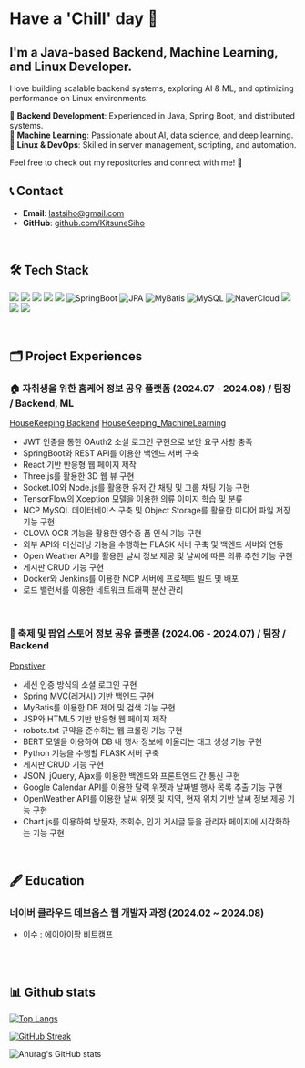 # Have a 'Chill' day 🫠

## I'm a **Java-based Backend, Machine Learning, and Linux Developer**.  
I love building scalable backend systems, exploring AI & ML, and optimizing performance on Linux environments.  

🔹 **Backend Development**: Experienced in Java, Spring Boot, and distributed systems.  
🔹 **Machine Learning**: Passionate about AI, data science, and deep learning.  
🔹 **Linux & DevOps**: Skilled in server management, scripting, and automation.  

Feel free to check out my repositories and connect with me! 🚀  


## 📞 Contact
- **Email**: lastsiho@gmail.com
- **GitHub**: [github.com/KitsuneSiho](https://github.com/KitsuneSiho)

<br>

## 🛠 Tech Stack
<img src="https://img.shields.io/badge/java-007396?style=flat-square&logo=java&logoColor=white"/> <img src="https://img.shields.io/badge/JavaScript-F7DF1E?style=flat-square&logo=javascript&logoColor=black"/> <img src="https://img.shields.io/badge/C-A8B9CC?style=flat-square&logo=C&logoColor=white"/> <img src="https://img.shields.io/badge/Python-3776AB?style=flat-square&logo=Python&logoColor=white"/>
<img src="https://img.shields.io/badge/JavaScript-F7DF1E?style=flat-square&logo=javascript&logoColor=black"/> ![SpringBoot](https://img.shields.io/badge/SpringBoot-6DB33F?style=flat-square&logo=springboot&logoColor=white) ![JPA](https://img.shields.io/badge/JPA-6DB33F?style=flat-square&logo=spring&logoColor=white) ![MyBatis](https://img.shields.io/badge/MyBatis-000000?style=flat-square&logo=mybatis&logoColor=white) ![MySQL](https://img.shields.io/badge/MySQL-4479A1?style=flat-square&logo=mysql&logoColor=white)
![NaverCloud](https://img.shields.io/badge/NaverCloud-03C75A?style=flat-square&logo=naver&logoColor=white) <img src="https://img.shields.io/badge/Google Cloud-4285F4?style=flat-square&logo=Google Cloud&logoColor=white"/> <img src="https://img.shields.io/badge/Linux-FCC624?style=flat-square&logo=linux&logoColor=black"/> <img src="https://img.shields.io/badge/Docker-2496ED?style=flat-square&logo=Docker&logoColor=white"/>

<br>

## 🗂️ Project Experiences

### 🏠 자취생을 위한 홈케어 정보 공유 플랫폼 (2024.07 - 2024.08) / 팀장 / Backend, ML
[HouseKeeping Backend](https://github.com/KitsuneSiho/HOUSEKEEPING_BACKEND)
[HouseKeeping_MachineLearning](https://github.com/KitsuneSiho/HOUSEKEEPING_ML)
- JWT 인증을 통한 OAuth2 소셜 로그인 구현으로 보안 요구 사항 충족
- SpringBoot와 REST API를 이용한 백엔드 서버 구축
- React 기반 반응형 웹 페이지 제작
- Three.js를 활용한 3D 웹 뷰 구현
- Socket.IO와 Node.js를 활용한 유저 간 채팅 및 그룹 채팅 기능 구현
- TensorFlow의 Xception 모델을 이용한 의류 이미지 학습 및 분류
- NCP MySQL 데이터베이스 구축 및 Object Storage를 활용한 미디어 파일 저장 기능 구현
- CLOVA OCR 기능을 활용한 영수증 폼 인식 기능 구현
- 외부 API와 머신러닝 기능을 수행하는 FLASK 서버 구축 및 백엔드 서버와 연동
- Open Weather API를 활용한 날씨 정보 제공 및 날씨에 따른 의류 추천 기능 구현
- 게시판 CRUD 기능 구현
- Docker와 Jenkins를 이용한 NCP 서버에 프로젝트 빌드 및 배포
- 로드 밸런서를 이용한 네트워크 트래픽 분산 관리

<br>

### 🎇 축제 및 팝업 스토어 정보 공유 플랫폼 (2024.06 - 2024.07) / 팀장 / Backend
[Popstiver](https://github.com/KitsuneSiho/POPSTIVER_GRADLE_MVC)
- 세션 인증 방식의 소셜 로그인 구현
- Spring MVC(레거시) 기반 백엔드 구현
- MyBatis를 이용한 DB 제어 및 검색 기능 구현
- JSP와 HTML5 기반 반응형 웹 페이지 제작
- robots.txt 규약을 준수하는 웹 크롤링 기능 구현
- BERT 모델을 이용하여 DB 내 행사 정보에 어울리는 태그 생성 기능 구현
- Python 기능을 수행할 FLASK 서버 구축
- 게시판 CRUD 기능 구현
- JSON, jQuery, Ajax를 이용한 백엔드와 프론트엔드 간 통신 구현
- Google Calendar API를 이용한 달력 위젯과 날짜별 행사 목록 추출 기능 구현
- OpenWeather API를 이용한 날씨 위젯 및 지역, 현재 위치 기반 날씨 정보 제공 기능 구현
- Chart.js를 이용하여 방문자, 조회수, 인기 게시글 등을 관리자 페이지에 시각화하는 기능 구현

<br>

## 🖋️ Education

### 네이버 클라우드 데브옵스 웹 개발자 과정 (2024.02 ~ 2024.08)
- 이수 : 에이아이팜 비트캠프

<br>
<br>

## 📊 Github stats
[![Top Langs](https://github-readme-stats.vercel.app/api/top-langs/?username=KitsuneSiho)](https://github.com/anuraghazra/github-readme-stats)</p>
 <a href="https://git.io/streak-stats"><img src="https://streak-stats.demolab.com?user=KitsuneSiho&theme=dark" alt="GitHub Streak" /></a>


![Anurag's GitHub stats](https://github-readme-stats.vercel.app/api?username=KitsuneSiho&show_icons=true&theme=radical)


